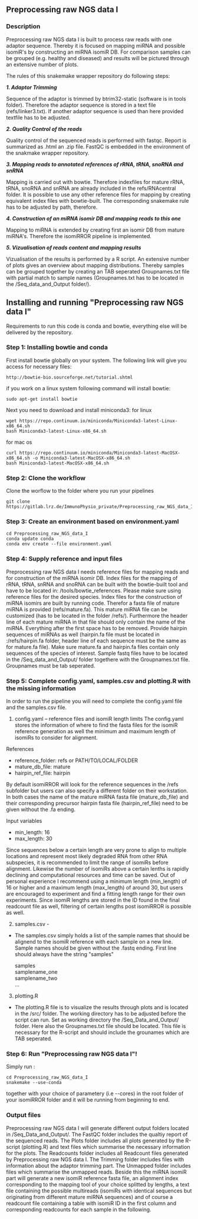 Preprocessing raw NGS data I
-----------------------------------------------------------------------

### Description

Preprocessing raw NGS data I is built to process raw reads with one adaptor sequence. Thereby it is focused on mapping miRNA and possible isomiR's by constructing an miRNA isomiR DB. For comparison samples can be grouped (e.g. healthy and diseased) and results will be pictured through an extensive number of plots.  

The rules of this snakemake wrapper repository do following steps:

***1. Adaptor Trimming***

Sequence of the adaptor is trimmed by btrim32-static (software is in tools folder). Therefore the adaptor sequence is stored in a text file (refs/linker3.txt).
If another adaptor sequence is used than here provided textfile has to be adjusted.


***2. Quality Control of the reads***

Quality control of the sequenced reads is performed with fastqc. Report is summarized as .html an .zip file. FastQC is embedded in the environment of the snakmake wrapper repository.


***3. Mapping reads to annotated references of rRNA, tRNA, snoRNA and snRNA***

Mapping is carried out with bowtie. Therefore indexfiles for mature rRNA, tRNA, snoRNA and snRNA are already included in the refs/RNAcentral folder.
It is possible to use any other reference files for mapping by creating equivalent index files with bowtie-built. The corresponding snakemake rule has to be adjusted by path, therefore.  

***4. Construction of an miRNA isomir DB and mapping reads to this one***

 Mapping to miRNA is extended by creating first an isomir DB from mature miRNA's. Therefore the isomiRROR pipeline is implemented.

***5. Vizualisation of reads content and mapping results***

Vizualisation of the results is performed by a R script. An extensive number of plots gives an overview about mapping distributions. Thereby samples can be grouped together by creating an TAB seperated Groupnames.txt file with partial match to sample names (Groupnames.txt has to be located in the /Seq_data_and_Output folder/).





Installing and running "Preprocessing raw NGS data I"
---------------------------------------------

Requirements to run this code is conda and bowtie, everything else will be delivered by the repository.

### Step 1: Installing bowtie and conda
First install bowtie globally on your system. The following link will give you access for necessary files:

	http://bowtie-bio.sourceforge.net/tutorial.shtml

if you work on a linux system following command will install bowtie:

	sudo apt-get install bowtie

Next you need to download and install miniconda3:
for linux

    wget https://repo.continuum.io/miniconda/Miniconda3-latest-Linux-x86_64.sh
    bash Miniconda3-latest-Linux-x86_64.sh

for mac os

    curl https://repo.continuum.io/miniconda/Miniconda3-latest-MacOSX-x86_64.sh -o Miniconda3-latest-MacOSX-x86_64.sh
    bash Miniconda3-latest-MacOSX-x86_64.sh

### Step 2: Clone the workflow
Clone the worflow to the folder where you run your pipelines

	git clone https://gitlab.lrz.de/ImmunoPhysio_private/Preprocessing_raw_NGS_data_I.git

### Step 3: Create an environment based on environment.yaml

    cd Preprocessing_raw_NGS_data_I
    conda update conda
    conda env create --file environment.yaml

### Step 4: Supply reference and input files
Preprocessing raw NGS data I needs reference files for mapping reads and for construction of the miRNA isomir DB. Index files for the mapping of rRNA, tRNA, snRNA and snoRNA can be built with the bowtie-built tool and have to be located in: /tools/bowtie_references. Please make sure using reference files for the desired species. Index files for the construction of miRNA isomirs are built by running code. Therefor a fasta file of mature miRNA is provided (refs/mature.fa). This mature miRNA file can be customized (has to be located in the folder /refs/).
Furthermore the header line of each mature miRNA in that file should only contain the name of the miRNA. Everything after the first space has to be removed. Provide hairpin sequences of miRNAs as well (hairpin.fa file must be located in :/refs/hairpin.fa folder, header line of each sequence must be the same as for mature.fa file). Make sure mature.fa and hairpin.fa files contain only sequences of the species of interest.
Sample fastq files have to be located in the /Seq_data_and_Output/ folder togethere with the Groupnames.txt file. Groupnames must be tab seperated.     

### Step 5: Complete config.yaml, samples.csv and plotting.R with the missing information
In order to run the pipeline you will need to complete the config.yaml file and the samples.csv file.

1. config.yaml – reference files and isomiR length limits
The config.yaml stores the information of where to find the fasta files for the isomiR reference generation as well the minimum and maximum length of isomiRs to consider for alignment.

References
* reference_folder: refs or PATH/TO/LOCAL/FOLDER
* mature_db_file: mature
* hairpin_ref_file: hairpin

By default isomiRROR will look  for the reference sequences in the /refs subfolder but users can also specify a different folder on their workstation. In both cases the name of the mature miRNA fasta file (mature_db_file) and their corresponding precursor hairpin fasta file (hairpin_ref_file) need to be given without the .fa ending.

Input variables
* min_length: 16
* max_length: 30

Since sequences below a certain length are very prone to align to multiple locations and represent most likely degraded RNA from other RNA subspecies, it is recommended to limit the range of isomiRs before alignment. Likewise the number of isomiRs above a certain lenths is rapidly declining and computational resources and time can be saved. Out of personal experience I recommend using a minimum length (min_length) of 16 or higher  and a maximum length (max_length) of around 30, but users are encouraged to experiment and find a fitting length range for their own experiments. Since isomiR lengths are stored in the ID found in the final readcount file as well, filtering of certain lengths post isomiRROR is possible as well.

2. samples.csv -

*  The samples.csv simply holds a list of the sample names that should be alignend to the isomiR reference with each sample on a new line. Sample names should be given without the .fastq ending. First line should always have the string "samples"

    samples  
    samplename_one  
    samplename_two  
    ...

3. plotting.R

*  The plotting.R file is to visualize the results through plots and is located in the /src/ folder. The working directory has to be adjusted before the script can run. Set as working directory the /Seq_Data_and_Output/ folder. Here also the Groupnames.txt file should be located. This file is necessary for the R-script and should include the grounames which are TAB seperated.

### Step 6: Run "Preprocessing raw NGS data I"!
Simply run :

    cd Preprocessing_raw_NGS_data_I
    snakemake --use-conda

together with your choice of parametery (i.e --cores) in the root folder of your isomiRROR folder and it will be running from beginning to end.

### Output files

Preprocessing raw NGS data I will generate different output folders located in /Seq_Data_and_Output/.
The FastQC folder includes the qualtiy report of the sequenced reads. The Plots folder includes all plots generated by the R-script (plotting.R) and text files which summarise the necessary information for the plots. The Readcounts folder includes all Readcount files generated by Preprocessing raw NGS data I.
The Trimming folder includes files with information about the adaptor trimming part. The Unmapped folder includes files which summarise the unmapped reads.
Beside this the miRNA isomiR part will generate a new isomiR reference fasta file, an alignment index corresponding to the mapping tool of your choice splitted by lengths, a text file containing the possible multireads (isomiRs with identical sequences but originating from different mature miRNA sequences) and of course a readcount file containing a table with isomiR ID in the first column and corresponding readcounts for each sample in the following.
